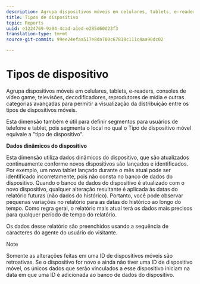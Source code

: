 ```yaml
---
description: Agrupa dispositivos móveis em celulares, tablets, e-readers, consoles de vídeo game, televisões, decodificadores, reprodutores de mídia e outras categorias avançadas para permitir a visualização da distribuição entre os tipos de dispositivos móveis.
title: Tipos de dispositivo
topic: Reports
uuid: e1224769-9a94-4cad-a1ed-e285d60d23f3
translation-type: tm+mt
source-git-commit: 99ee24efaa517e8da700c67818c111c4aa90dc02

---
```



# Tipos de dispositivo

Agrupa dispositivos móveis em celulares, tablets, e-readers, consoles de vídeo game, televisões, decodificadores, reprodutores de mídia e outras categorias avançadas para permitir a visualização da distribuição entre os tipos de dispositivos móveis.

Esta dimensão também é útil para definir segmentos para usuários de telefone e tablet, pois segmenta o local no qual o Tipo de dispositivo móvel equivale a &quot;tipo de dispositivo&quot;.

**Dados dinâmicos do dispositivo**

Esta dimensão utiliza dados dinâmicos do dispositivo, que são atualizados continuamente conforme novos dispositivos são lançados e identificados. Por exemplo, um novo tablet lançado durante o mês atual pode ser identificado incorretamente, pois não consta no banco de dados do dispositivo. Quando o banco de dados do dispositivo é atualizado com o novo dispositivo, qualquer alteração resultante é aplicada às datas do relatório futuras (não dados do histórico). Portanto, você pode observar pequenas variações no relatório para as datas do histórico ao longo do tempo. Como regra geral, o relatório mais atual terá os dados mais precisos para qualquer período de tempo do relatório.

Os dados desse relatório são preenchidos usando a sequência de caracteres do agente do usuário do visitante.

>[!Note]
>Somente as alterações feitas em uma ID de dispositivos móveis são retroativas. Se o dispositivo for novo e ainda não tiver uma ID de dispositivo móvel, os únicos dados que serão vinculados a esse dispositivo iniciam na data em que uma ID é adicionada ao banco de dados do dispositivo.

